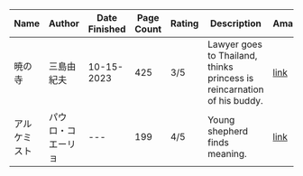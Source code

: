 | Name           | Author        | Date Finished | Page Count | Rating | Description                 | Amazon |
|----------------|---------------|---------------|------------|--------|-----------------------------|--------|
| 暁の寺        | 三島由紀夫      | 10-15-2023    | 425        | 3/5   | Lawyer goes to Thailand, thinks princess is reincarnation of his buddy.     | [link](https://www.amazon.co.jp/%E8%B1%8A%E9%A5%92%E3%81%AE%E6%B5%B7-%E7%AC%AC%E4%B8%89%E5%B7%BB-%E6%9A%81%E3%81%AE%E5%AF%BA-%E3%81%82%E3%81%8B%E3%81%A4%E3%81%8D%E3%81%AE%E3%81%A6%E3%82%89-%E6%96%B0%E6%BD%AE%E6%96%87%E5%BA%AB/dp/4101050236)
| アルケミスト       | パウロ・コエーリョ     | ---    | 199        | 4/5   | Young shepherd finds meaning.  | [link]([https://www.amazon.co.jp/%E8%B1%8A%E9%A5%92%E3%81%AE%E6%B5%B7-%E7%AC%AC%E4%B8%89%E5%B7%BB-%E6%9A%81%E3%81%AE%E5%AF%BA-%E3%81%82%E3%81%8B%E3%81%A4%E3%81%8D%E3%81%AE%E3%81%A6%E3%82%89-%E6%96%B0%E6%BD%AE%E6%96%87%E5%BA%AB/dp/4101050236](https://www.amazon.co.jp/%E3%82%A2%E3%83%AB%E3%82%B1%E3%83%9F%E3%82%B9%E3%83%88-%E5%A4%A2%E3%82%92%E6%97%85%E3%81%97%E3%81%9F%E5%B0%91%E5%B9%B4-%E8%A7%92%E5%B7%9D%E6%96%87%E5%BA%AB-%E3%83%91%E3%82%A6%E3%83%AD%E3%83%BB%E3%82%B3%E3%82%A8%E3%83%BC%E3%83%AA%E3%83%A7/dp/404275001X/ref=sr_1_1?__mk_ja_JP=%E3%82%AB%E3%82%BF%E3%82%AB%E3%83%8A&crid=HOHO7KZIGMP2&keywords=%E3%82%A2%E3%83%AB%E3%82%B1%E3%83%9F%E3%82%B9%E3%83%88&qid=1697366227&s=books&sprefix=%E3%82%A2%E3%83%AB%E3%82%B1%E3%83%9F%E3%82%B9%E3%83%88%2Cstripbooks%2C214&sr=1-1)https://www.amazon.co.jp/%E3%82%A2%E3%83%AB%E3%82%B1%E3%83%9F%E3%82%B9%E3%83%88-%E5%A4%A2%E3%82%92%E6%97%85%E3%81%97%E3%81%9F%E5%B0%91%E5%B9%B4-%E8%A7%92%E5%B7%9D%E6%96%87%E5%BA%AB-%E3%83%91%E3%82%A6%E3%83%AD%E3%83%BB%E3%82%B3%E3%82%A8%E3%83%BC%E3%83%AA%E3%83%A7/dp/404275001X/ref=sr_1_1?__mk_ja_JP=%E3%82%AB%E3%82%BF%E3%82%AB%E3%83%8A&crid=HOHO7KZIGMP2&keywords=%E3%82%A2%E3%83%AB%E3%82%B1%E3%83%9F%E3%82%B9%E3%83%88&qid=1697366227&s=books&sprefix=%E3%82%A2%E3%83%AB%E3%82%B1%E3%83%9F%E3%82%B9%E3%83%88%2Cstripbooks%2C214&sr=1-1)

